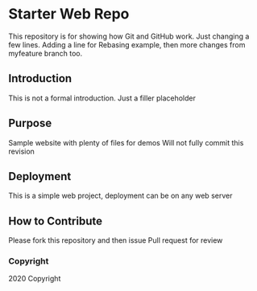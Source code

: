 # Starter Web Repo

This repository is for showing how Git and GitHub work. 
Just changing a few lines. Adding a line for Rebasing example, then
more changes from myfeature branch too.

## Introduction
This is not a formal introduction. Just a filler placeholder

## Purpose

Sample website with plenty of files for demos
Will not fully commit this revision

## Deployment
This is a simple web project, deployment can be on any web server

## How to Contribute

Please fork this repository and then issue Pull request for review

### Copyright
2020 Copyright 